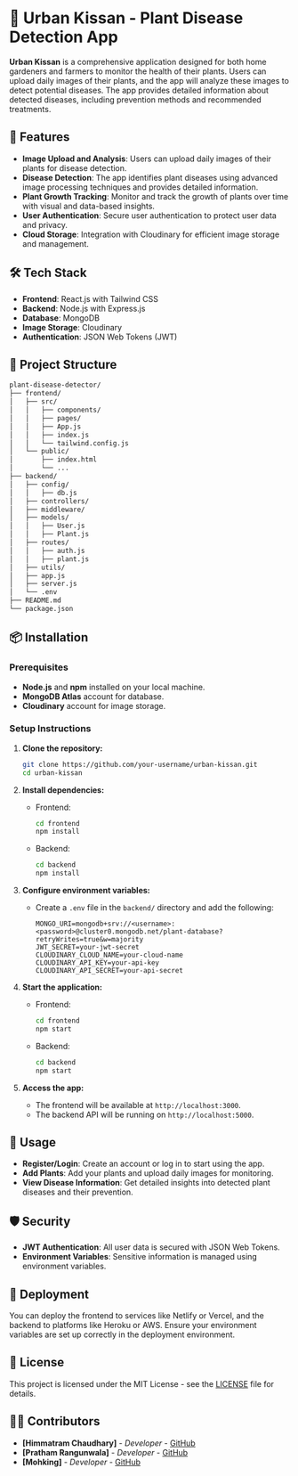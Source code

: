 # 🌱 Urban Kissan - Plant Disease Detection App

**Urban Kissan** is a comprehensive application designed for both home gardeners and farmers to monitor the health of their plants. Users can upload daily images of their plants, and the app will analyze these images to detect potential diseases. The app provides detailed information about detected diseases, including prevention methods and recommended treatments.

## 🚀 Features

- **Image Upload and Analysis**: Users can upload daily images of their plants for disease detection.
- **Disease Detection**: The app identifies plant diseases using advanced image processing techniques and provides detailed information.
- **Plant Growth Tracking**: Monitor and track the growth of plants over time with visual and data-based insights.
- **User Authentication**: Secure user authentication to protect user data and privacy.
- **Cloud Storage**: Integration with Cloudinary for efficient image storage and management.

## 🛠 Tech Stack

- **Frontend**: React.js with Tailwind CSS
- **Backend**: Node.js with Express.js
- **Database**: MongoDB
- **Image Storage**: Cloudinary
- **Authentication**: JSON Web Tokens (JWT)

## 📁 Project Structure

```bash
plant-disease-detector/
├── frontend/
│   ├── src/
│   │   ├── components/
│   │   ├── pages/
│   │   ├── App.js
│   │   ├── index.js
│   │   └── tailwind.config.js
│   └── public/
│       ├── index.html
│       └── ...
├── backend/
│   ├── config/
│   │   ├── db.js
│   ├── controllers/
│   ├── middleware/
│   ├── models/
│   │   ├── User.js
│   │   ├── Plant.js
│   ├── routes/
│   │   ├── auth.js
│   │   ├── plant.js
│   ├── utils/
│   ├── app.js
│   ├── server.js
│   └── .env
├── README.md
└── package.json
```

## 📦 Installation

### Prerequisites

- **Node.js** and **npm** installed on your local machine.
- **MongoDB Atlas** account for database.
- **Cloudinary** account for image storage.

### Setup Instructions

1. **Clone the repository:**

   ```bash
   git clone https://github.com/your-username/urban-kissan.git
   cd urban-kissan
   ```

2. **Install dependencies:**

   - Frontend:
     ```bash
     cd frontend
     npm install
     ```
   - Backend:
     ```bash
     cd backend
     npm install
     ```

3. **Configure environment variables:**

   - Create a `.env` file in the `backend/` directory and add the following:
     ```plaintext
     MONGO_URI=mongodb+srv://<username>:<password>@cluster0.mongodb.net/plant-database?retryWrites=true&w=majority
     JWT_SECRET=your-jwt-secret
     CLOUDINARY_CLOUD_NAME=your-cloud-name
     CLOUDINARY_API_KEY=your-api-key
     CLOUDINARY_API_SECRET=your-api-secret
     ```

4. **Start the application:**

   - Frontend:
     ```bash
     cd frontend
     npm start
     ```
   - Backend:
     ```bash
     cd backend
     npm start
     ```

5. **Access the app:**
   - The frontend will be available at `http://localhost:3000`.
   - The backend API will be running on `http://localhost:5000`.

## 🔧 Usage

- **Register/Login**: Create an account or log in to start using the app.
- **Add Plants**: Add your plants and upload daily images for monitoring.
- **View Disease Information**: Get detailed insights into detected plant diseases and their prevention.

## 🛡 Security

- **JWT Authentication**: All user data is secured with JSON Web Tokens.
- **Environment Variables**: Sensitive information is managed using environment variables.

## 🚀 Deployment

You can deploy the frontend to services like Netlify or Vercel, and the backend to platforms like Heroku or AWS. Ensure your environment variables are set up correctly in the deployment environment.

## 📝 License

This project is licensed under the MIT License - see the [LICENSE](LICENSE) file for details.

## 👨‍💻 Contributors

- **[Himmatram Chaudhary]** - *Developer* - [GitHub](https://github.com/himmat404)
- **[Pratham Rangunwala]** - *Developer* - [GitHub](https://github.com/VamP08)
- **[Mohking]** - *Developer* - [GitHub](https://github.com/Mohking1)

